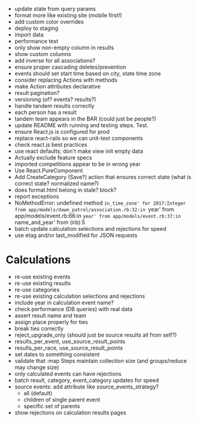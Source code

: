  * update state from query params
 * format more like existing site (mobile first!)
 * add custom color overrides
 * deploy to staging
 * import data
 * performance test
 * only show non-empty column in results
 * show custom columns
 * add inverse for all associations?
 * ensure proper cascading deletes/prevention
 * events should set start time based on city, state time zone
 * consider replacing Actions with methods
 * make Action attributes declarative
 * result pagination?
 * versioning (of? events? results?)
 * handle tandem results correctly
  * each person has a result
  * tandem team appears in the BAR (could just be people?)
 * update README with running and testing steps. Test.
 * ensure React.js is configured for prod
 * replace react-rails so we can unit-test components
 * check react.js best practices
 * use react defaults; don't make view init empty data
 * Actually exclude feature specs
 * imported competitions appear to be in wrong year
 * Use React.PureComponent
 * Add CreateCategory (Save?) action that ensures correct state (what is correct state? normalized name?)
 * does format.html belong in stale? block?
 * report exceptions
 * NoMethodError: undefined method `in_time_zone' for 2017:Integer
	from app/models/dawn_patrol/association.rb:32:in `year'
	from app/models/event.rb:66:in `year'
	from app/models/event.rb:37:in `name_and_year'
	from (irb):5
 * batch update calculation selections and rejections for speed
 * use etag and/or last_modified for JSON requests


 Calculations
 ============
 * re-use existing events
 * re-use existing results
 * re-use categories
 * re-use existing calculation selections and rejections
 * include year in calculation event name?
 * check performance (DB queries) with real data
 * assert result name and team
 * assign place properly for ties
 * break ties correctly
 * reject_upgrade_only (should just be source results all from self?)
 * results_per_event, use_source_result_points
 * results_per_race, use_source_result_points
 * set dates to something consistent
 * validate that :map Steps maintain collection size (and groups/reduce may change size)
 * only calculated events can have rejections
 * batch result, category, event_category updates for speed
 * source events: add attribute like source_events_strategy?
   * all (default)
   * children of single parent event
   * specific set of parents
 * show rejections on calculation results pages
